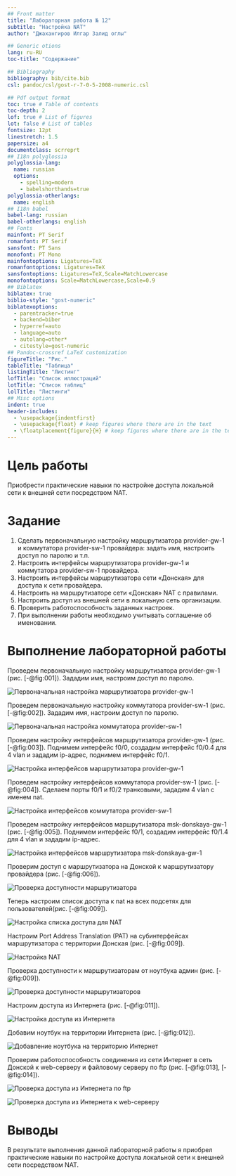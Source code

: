 ```yaml
---
## Front matter
title: "Лабораторная работа № 12"
subtitle: "Настройка NAT"
author: "Джахангиров Илгар Залид оглы"

## Generic otions
lang: ru-RU
toc-title: "Содержание"

## Bibliography
bibliography: bib/cite.bib
csl: pandoc/csl/gost-r-7-0-5-2008-numeric.csl

## Pdf output format
toc: true # Table of contents
toc-depth: 2
lof: true # List of figures
lot: false # List of tables
fontsize: 12pt
linestretch: 1.5
papersize: a4
documentclass: scrreprt
## I18n polyglossia
polyglossia-lang:
  name: russian
  options:
	- spelling=modern
	- babelshorthands=true
polyglossia-otherlangs:
  name: english
## I18n babel
babel-lang: russian
babel-otherlangs: english
## Fonts
mainfont: PT Serif
romanfont: PT Serif
sansfont: PT Sans
monofont: PT Mono
mainfontoptions: Ligatures=TeX
romanfontoptions: Ligatures=TeX
sansfontoptions: Ligatures=TeX,Scale=MatchLowercase
monofontoptions: Scale=MatchLowercase,Scale=0.9
## Biblatex
biblatex: true
biblio-style: "gost-numeric"
biblatexoptions:
  - parentracker=true
  - backend=biber
  - hyperref=auto
  - language=auto
  - autolang=other*
  - citestyle=gost-numeric
## Pandoc-crossref LaTeX customization
figureTitle: "Рис."
tableTitle: "Таблица"
listingTitle: "Листинг"
lofTitle: "Список иллюстраций"
lotTitle: "Список таблиц"
lolTitle: "Листинги"
## Misc options
indent: true
header-includes:
  - \usepackage{indentfirst}
  - \usepackage{float} # keep figures where there are in the text
  - \floatplacement{figure}{H} # keep figures where there are in the text
---
```


# Цель работы

Приобрести практические навыки по настройке доступа локальной сети к внешней сети посредством NAT.

# Задание

1. Сделать первоначальную настройку маршрутизатора provider-gw-1 и коммутатора provider-sw-1 провайдера: задать имя, настроить доступ по
паролю и т.п.
2. Настроить интерфейсы маршрутизатора provider-gw-1 и коммутатора
provider-sw-1 провайдера.
3. Настроить интерфейсы маршрутизатора сети «Донская» для доступа к сети
провайдера.
4. Настроить на маршрутизаторе сети «Донская» NAT с правилами.
5. Настроить доступ из внешней сети в локальную сеть организации.
6. Проверить работоспособность заданных настроек.
7. При выполнении работы необходимо учитывать соглашение об именовании.

# Выполнение лабораторной работы

Проведем первоначальную настройку маршрутизатора provider-gw-1 (рис. [-@fig:001]). Зададим имя, настроим доступ по паролю.

![Первоначальная настройка маршрутизатора provider-gw-1](image/1.png)

Проведем первоначальную настройку коммутатора provider-sw-1 (рис. [-@fig:002]). Зададим имя, настроим доступ по паролю.

![Первоначальная настройка коммутатора provider-sw-1](image/2.png)

Проведем настройку интерфейсов маршрутизатора provider-gw-1 (рис. [-@fig:003]). Поднимем интерфейс f0/0, создадим интерфейс f0/0.4 для 4 vlan и зададим ip-адрес, поднимем интерфейс f0/1.

![Настройка интерфейсов маршрутизатора provider-gw-1](image/3.png)

Проведем настройку интерфейсов коммутатора provider-sw-1 (рис. [-@fig:004]). Сделаем порты f0/1 и f0/2 транковыми, зададим 4 vlan с именем nat.

![Настройка интерфейсов коммутатора provider-sw-1](image/4.png)

Проведем настройку интерфейсов маршрутизатора msk-donskaya-gw-1 (рис. [-@fig:005]). Поднимем интерфейс f0/1, создадим интерфейс f0/1.4 для 4 vlan и зададим ip-адрес.

![Настройка интерфейсов маршрутизатора msk-donskaya-gw-1](image/5.png)

Проверим доступ с маршрутизатора на Донской к маршрутизатору провайдера (рис. [-@fig:006]).

![Проверка доступности маршрутизатора](image/6.png)


Теперь настроим список доступа к nat на всех подсетях для пользователей(рис. [-@fig:009]).

![Настройка списка доступа для NAT](image/7.png)

Настроим Port Address Translation (PAT) на субинтерфейсах маршрутизатора с территории Донская (рис. [-@fig:009]).

![Настройка NAT](image/8.png)

Проверка доступности к маршрутизаторам от ноутбука админ (рис. [-@fig:009]).

![Проверка доступности маршрутизаторов](image/12.png)

Настроим доступа из Интернета (рис. [-@fig:011]).

![Настройка доступа из Интернета](image/10.png)

Добавим ноутбук на территории Интернета (рис. [-@fig:012]).

![Добавление ноутбука на территорию Интернет](image/11.png)

Проверим работоспособность соединения из сети Интернет в сеть Донской к web-серверу и файловому серверу по ftp (рис. [-@fig:013], [-@fig:014]).

![Проверка доступа из Интернета по ftp](image/13.png)

![Проверка доступа из Интернета к web-серверу](image/14.png)

# Выводы

В результате выполнения данной лабораторной работы я приобрел практические навыки по настройке доступа локальной сети к внешней сети посредством NAT.


